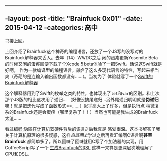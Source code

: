 ----
-layout: post
-title: "Brainfuck 0x01"
-date: 2015-04-12
-categories: 高中
----

书接上回。  

上回介绍了Brainfuck这个神奇的编程语言，还放了一个JS写的没写对的Brainfuck解释器来丢人。去年（14）WWDC之后
闲的蛋疼更新Yosemite Beta的时候又闲的蛋疼顺便下载了个Xcode 5 beta体验了一把Swift。话说这Swift就是好啊，
作为一款编译型的编程语言，融合了这么多现代语言的特性，写起来相当爽（奇葩的是连输入输出函数都没有……）。当初为了
体验就写了一个[Swift的Brainfuck解释器](https://github.com/xavieryao/Swift-Brainfuck)  

这个解释器用到了Swift的枚举之类的特性，也体现出了`let`和`var`的区别。和上次那个JS版的相比这次用了递归…
（好像没搞尾递归…另外尾递归明明就是**伪递归**嘛！就是把迭代写成了函数形式==……）似乎高大上了许多，但是执行点
稍微复杂的Brainfuck还是会蛋疼（哪里复杂了！！）当然也可能是我生成的Brainfuck太渣……   

看过[编码:隐匿在计算机软硬件背后的语言](http://www.amazon.cn/编码-隐匿在计算机软硬件背后的语言-查尔斯•佩措尔德/dp/B009RSXIB4/ref=sr_1_1?ie=UTF8&qid=1428844636&sr=8-1&keywords=编码)之后我真是
感受很深。这本书解答了我关于计算机原理的很多疑惑，这样*自底而上*学过之后再看汇编啊C语言啊**甚至Brainfuck**
都简单多了。所以回味了回味就用C写了个加法器的实现，用CoffeeScript写了一个
[生成Brainfuck的DSL](https://gist.github.com/xavieryao/18cfce963d9e26dd1d14)
这样一来算是更深层次地理解了CPU和DSL。
